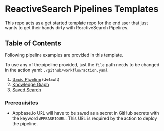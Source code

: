 # ReactiveSearch Pipelines Templates

This repo acts as a get started template repo for the end user that just wants to get their hands dirty with ReactiveSearch Pipelines.

## Table of Contents

Following pipeline examples are provided in this template.

To use any of the pipeline provided, just the `file` path needs to be changed in the action yaml: `./github/workflow/action.yaml`

1. [Basic Pipeline](https://github.com/appbaseio/pipelines-template/tree/master/basic) (default)
2. [Knowledge Graph](https://github.com/appbaseio/pipelines-template/tree/master/knowledge_graph)
3. [Saved Search](https://github.com/appbaseio/pipelines-template/tree/master/saved_search)

### Prerequisites

- Appbase.io URL will have to be saved as a secret in GitHub secrets with the keyword `APPBASEIOURL`. This URL is required by the action to deploy the pipeline.